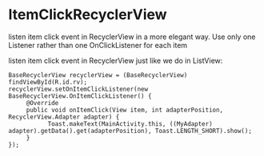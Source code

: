 # ItemClickRecyclerView
listen item click event in RecyclerView in a more elegant way. Use only one Listener rather than one OnClickListener for each item

listen item click event in RecyclerView just like we do in ListView:
```
BaseRecyclerView recyclerView = (BaseRecyclerView) findViewById(R.id.rv);
recyclerView.setOnItemClickListener(new BaseRecyclerView.OnItemClickListener() {
     @Override
     public void onItemClick(View item, int adapterPosition, RecyclerView.Adapter adapter) {
           Toast.makeText(MainActivity.this, ((MyAdapter) adapter).getData().get(adapterPosition), Toast.LENGTH_SHORT).show();
     }
});
```
